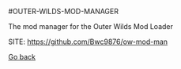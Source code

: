 #OUTER-WILDS-MOD-MANAGER

   The mod manager for the Outer Wilds Mod Loader

 SITE: https://github.com/Bwc9876/ow-mod-man

 [Go back](https://portable-linux-apps.github.io/apps.html)
